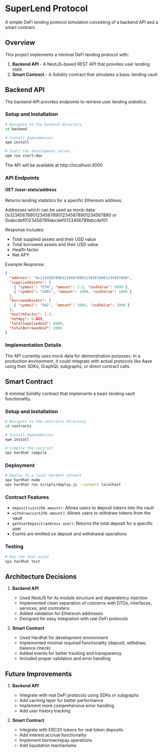 # SuperLend Protocol

A simple DeFi lending protocol simulation consisting of a backend API and a smart contract.

## Overview

This project implements a minimal DeFi lending protocol with:

1. **Backend API** - A NestJS-based REST API that provides user lending stats
2. **Smart Contract** - A Solidity contract that simulates a basic lending vault

## Backend API

The backend API provides endpoints to retrieve user lending statistics.

### Setup and Installation

```bash
# Navigate to the backend directory
cd backend

# Install dependencies
npm install

# Start the development server
npm run start:dev
```

The API will be available at http://localhost:3000

### API Endpoints

#### GET /user-stats/address

Returns lending statistics for a specific Ethereum address.

Addresses which can be used as mock-data: 0x1234567890123456789012345678901234567890 or 0xabcdef0123456789abcdef0123456789abcdef01

Response includes:
- Total supplied assets and their USD value
- Total borrowed assets and their USD value
- Health factor
- Net APY

Example Response:
```json
{
  "address": "0x1234567890123456789012345678901234567890",
  "suppliedAssets": [
    { "symbol": "ETH", "amount": 2.5, "usdValue": 5000 },
    { "symbol": "USDC", "amount": 1000, "usdValue": 1000 }
  ],
  "borrowedAssets": [
    { "symbol": "DAI", "amount": 2000, "usdValue": 2000 }
  ],
  "healthFactor": 2.5,
  "netApy": 0.025,
  "totalSuppliedUsd": 6000,
  "totalBorrowedUsd": 2000
}
```

### Implementation Details

The API currently uses mock data for demonstration purposes. In a production environment, it could integrate with actual protocols like Aave using their SDKs, GraphQL subgraphs, or direct contract calls.

## Smart Contract

A minimal Solidity contract that implements a basic lending vault functionality.

### Setup and Installation

```bash
# Navigate to the contracts directory
cd contracts

# Install dependencies
npm install

# Compile the contract
npx hardhat compile
```

### Deployment

```bash
# Deploy to a local Hardhat network
npx hardhat node
npx hardhat run scripts/deploy.js --network localhost
```

### Contract Features

- `deposit(uint256 amount)`: Allows users to deposit tokens into the vault
- `withdraw(uint256 amount)`: Allows users to withdraw tokens from the vault
- `getUserDeposit(address user)`: Returns the total deposit for a specific user
- Events are emitted on deposit and withdrawal operations

### Testing

```bash
# Run the test suite
npx hardhat test
```

## Architecture Decisions

1. **Backend API**
   - Used NestJS for its module structure and dependency injection
   - Implemented clean separation of concerns with DTOs, interfaces, services, and controllers
   - Added validation for Ethereum addresses
   - Designed for easy integration with real DeFi protocols

2. **Smart Contract**
   - Used Hardhat for development environment
   - Implemented minimal required functionality (deposit, withdraw, balance check)
   - Added events for better tracking and transparency
   - Included proper validation and error handling

## Future Improvements

1. **Backend API**
   - Integrate with real DeFi protocols using SDKs or subgraphs
   - Add caching layer for better performance
   - Implement more comprehensive error handling
   - Add user history tracking

2. **Smart Contract**
   - Integrate with ERC20 tokens for real token deposits
   - Add interest accrual functionality
   - Implement borrow/repay operations
   - Add liquidation mechanisms
